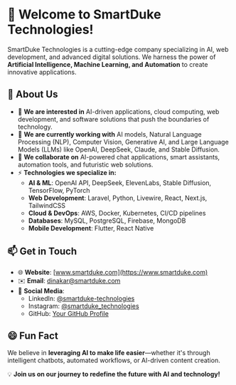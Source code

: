 # 👋 Welcome to SmartDuke Technologies!

SmartDuke Technologies is a cutting-edge company specializing in AI, web development, and advanced digital solutions. We harness the power of **Artificial Intelligence, Machine Learning, and Automation** to create innovative applications.

## 🚀 About Us
- 👀 **We are interested in** AI-driven applications, cloud computing, web development, and software solutions that push the boundaries of technology.
- 🌱 **We are currently working with** AI models, Natural Language Processing (NLP), Computer Vision, Generative AI, and Large Language Models (LLMs) like OpenAI, DeepSeek, Claude, and Stable Diffusion.
- 💞️ **We collaborate on** AI-powered chat applications, smart assistants, automation tools, and futuristic web solutions.
- ⚡ **Technologies we specialize in:**
  - **AI & ML**: OpenAI API, DeepSeek, ElevenLabs, Stable Diffusion, TensorFlow, PyTorch
  - **Web Development**: Laravel, Python, Livewire, React, Next.js, TailwindCSS
  - **Cloud & DevOps**: AWS, Docker, Kubernetes, CI/CD pipelines
  - **Databases**: MySQL, PostgreSQL, Firebase, MongoDB
  - **Mobile Development**: Flutter, React Native

## 📫 Get in Touch
- 🌐 **Website**: [www.smartduke.com](https://www.smartduke.com)
- ✉️ **Email**: dinakar@smartduke.com
- 🔗 **Social Media**:
  - LinkedIn: [@smartduke-technologies](https://www.linkedin.com/company/smartduke-technologies/)
  - Instagram: [@smartduke_technologies](https://www.instagram.com/smartduke_technologies/)
  - GitHub: [Your GitHub Profile](https://github.com/smartduke)  

## 😄 Fun Fact
We believe in **leveraging AI to make life easier**—whether it's through intelligent chatbots, automated workflows, or AI-driven content creation.

💡 **Join us on our journey to redefine the future with AI and technology!**


<!---
smartduke/smartduke is a ✨ special ✨ repository because its `README.md` (this file) appears on your GitHub profile.
You can click the Preview link to take a look at your changes.
--->
